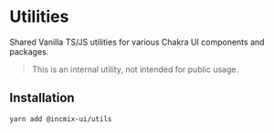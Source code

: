 # Utilities

Shared Vanilla TS/JS utilities for various Chakra UI components and packages.

> This is an internal utility, not intended for public usage.

## Installation

```sh
yarn add @incmix-ui/utils
```
